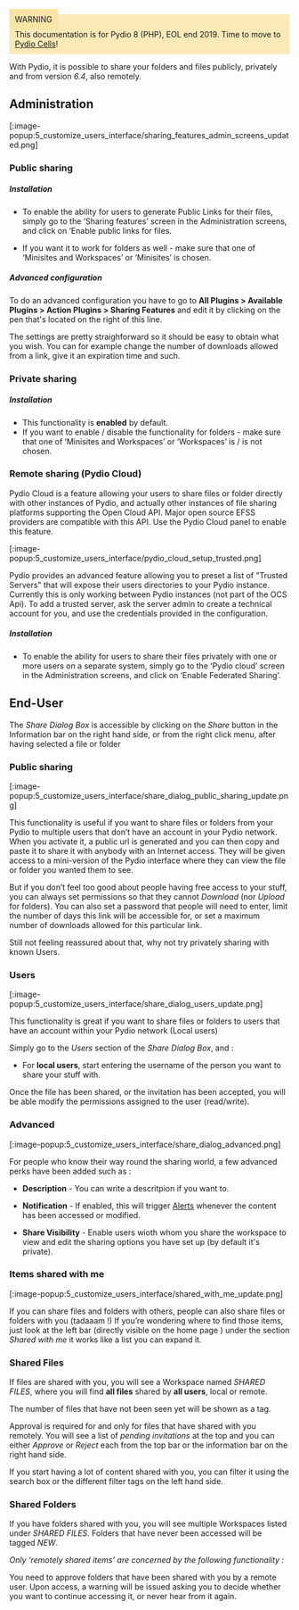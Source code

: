 <div style="background-color: #fbe9b7;font-size: 14px;">
<span style="background-color: #fae4a6;padding: 10px;">WARNING</span>
<span style="padding: 10px;display: inline-block;">This documentation is for Pydio 8 (PHP), EOL end 2019. Time to move to <a href="https://pydio.com/en/docs/cells/v2/quick-start">Pydio Cells</a>!</span>
</div>

With Pydio, it is possible to share your folders and files publicly, privately and from version _6.4_, also remotely.

Administration
--------------

[:image-popup:5_customize_users_interface/sharing_features_admin_screens_updated.png]

### Public sharing

#####  Installation

* To enable the ability for users to generate Public Links for their files, simply go to the ‘Sharing features’ screen in the Administration screens, and click on ‘Enable public links for files.

* If you want it to work for folders as well - make sure that one of ‘Minisites and Workspaces’ or ‘Minisites’ is chosen.

#####  Advanced configuration
To do an advanced configuration you have to go to **All Plugins > Available Plugins > Action Plugins > Sharing Features** and edit it by clicking on the pen that's located on the right of this line.

The settings are pretty straighforward so it should be easy to obtain what you wish. You can for example change the number of downloads allowed from a link, give it an expiration time and such.
### Private sharing
	
##### Installation
* This functionality is **enabled** by default.
* If you want to enable / disable the functionality for folders - make sure that one of ‘Minisites and Workspaces’ or ‘Workspaces’ is / is not chosen.

### Remote sharing (Pydio Cloud)

Pydio Cloud is a feature allowing your users to share files or folder directly with other instances of Pydio, and actually other instances of file sharing platforms supporting the Open Cloud API. Major open source EFSS providers are compatible with this API. Use the Pydio Cloud panel to enable this feature. 

[:image-popup:5_customize_users_interface/pydio_cloud_setup_trusted.png]

Pydio provides an advanced feature allowing you to preset a list of "Trusted Servers" that will expose their users directories to your Pydio instance. Currently this is only working between Pydio instances (not part of the OCS Api). To add a trusted server, ask the server admin to create a technical account for you, and use the credentials provided in the configuration.

##### Installation
* To enable the ability for users to share their files privately with one or more users on a separate system, simply go to the ‘Pydio cloud’ screen in the Administration screens, and click on ‘Enable Federated Sharing’.

End-User
--------

The _Share Dialog Box_ is accessible by clicking on the _Share_ button in the Information bar on the right hand side, or from the right click menu, after having selected a file or folder

### Public sharing

[:image-popup:5_customize_users_interface/share_dialog_public_sharing_update.png]

This functionality is useful if you want to share files or folders from your Pydio to multiple users that don’t have an account in your Pydio network. When you activate it, a public url is generated and you can then copy and paste it to share it with anybody with an Internet access. They will be given access to a mini-version of the Pydio interface where they can view the file or folder you wanted them to see.

But if you don’t feel too good about people having free access to your stuff, you can always set permissions so that they cannot _Download_ (nor _Upload_ for folders). You can also set a password that people will need to enter, limit the number of days this link will be accessible for, or set a maximum number of downloads allowed for this particular link.

Still not feeling reassured about that, why not try privately sharing with known Users.

### Users

[:image-popup:5_customize_users_interface/share_dialog_users_update.png]

This functionality is great if you want to share files or folders to users that have an account within your Pydio network (Local users)

Simply go to the _Users_ section of the _Share Dialog Box_, and :

* For **local users**, start entering the username of the person you want to share your stuff with.

Once the file has been shared, or the invitation has been accepted, you will be able modify the permissions assigned to the user (read/write).

### Advanced

[:image-popup:5_customize_users_interface/share_dialog_advanced.png]

For people who know their way round the sharing world, a few advanced perks have been added such as :


* **Description** - You can write a descritpion if you want to.

* **Notification** - If enabled, this will trigger [Alerts](https://pydio.com/en/docs/v6-enterprise/watches-and-notifications) whenever the content has been accessed or modified.

* **Share Visibility** - Enable users wioth whom you share the workspace to view and edit the sharing options you have set up (by default it's private).

### Items shared with me

[:image-popup:5_customize_users_interface/shared_with_me_update.png]

If you can share files and folders with others, people can also share files or folders with you (tadaaam !) If you’re wondering where to find those items, just look at the left bar (directly visible on  the home page ) under the section _Shared with me_ it works like a list you can expand it.

### Shared Files

If files are shared with you, you will see a Workspace named _SHARED FILES_, where you will find **all files** shared by **all users**, local or remote.

The number of files that have not been seen yet will be shown as a tag.

Approval is required for and only for files that have shared with you remotely. You will see a list of _pending invitations_ at the top and you can either _Approve_ or _Reject_ each from the top bar or the information bar on the right hand side.

If you start having a lot of content shared with you, you can filter it using the search box or the different filter tags on the left hand side. 

### Shared Folders

If you have folders shared with you, you will see multiple Workspaces listed under _SHARED FILES_. Folders that have never been accessed will be tagged _NEW_.

_Only ‘remotely shared items’ are concerned by the following functionality :_

You need to approve folders that have been shared with you by a remote user. Upon access, a warning will be issued asking you to decide whether you want to continue accessing it, or never hear from it again.

